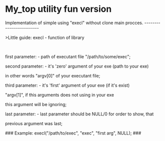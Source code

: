 My_top utility fun version
===

<p> Implementation of simple using "execl" without clone main procces. -------------------------<p/>

<p>>Little guide: execl - function of library <unistd.h> <p/>
<p>  <br/>
<p>   first parameter: - path of executant file "/path/to/some/exec";<p/>
 <p> second parameter: - it's 'zero' argument of your exe (path to your exe)<p/>
<p>              	        in other words "argv[0]" of your executant file;<p/>
<p>   third parameter: - it's 'first' argument of your exe (if it's exist)<p/>
<p>		                     "argv[1]", if this arguments does not using in your exe<p/>
<p>		      	              this argument will be ignoring;<p/>
<p>   last parameter: - last parameter should be NULL/0 for order to show, that<p/>
<p>                   	 	previous argument was last;<p/>
<p><p/>
<p><p/>
<p>  ### Example:   execl("/path/to/exec", "exec", "first arg", NULL); ###<p/>




